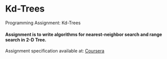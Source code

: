 # Kd-Trees
Programming Assignment: Kd-Trees
#### Assignment is to write algorithms for nearest-neighbor search and range search in 2-D Tree.
Assignment specification available at: [Coursera](https://coursera.cs.princeton.edu/algs4/assignments/kdtree/specification.php)
